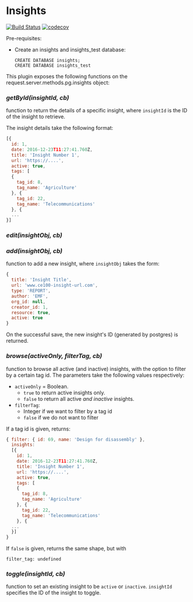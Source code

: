 # Insights

[![Build Status](https://travis-ci.org/postgres-plugin/insights.svg?branch=master)](https://travis-ci.org/postgres-plugin/insights)
[![codecov](https://codecov.io/gh/postgres-plugin/insights/branch/master/graph/badge.svg)](https://codecov.io/gh/postgres-plugin/insights)


Pre-requisites:
- Create an insights and insights_test database:
  ```
  CREATE DATABASE insights;
  CREATE DATABASE insights_test
  ```

This plugin exposes the following functions on the request.server.methods.pg.insights object:


### _getById(insightId, cb)_
function to return the details of a specific insight, where `insightId` is the ID of the insight to retrieve.

The insight details take the following format:

```js
[{
  id: 1,
  date: 2016-12-23T11:27:41.760Z,
  title: 'Insight Number 1',
  url: 'https://....',
  active: true,
  tags: [
  {
    tag_id: 8,
    tag_name: 'Agriculture'
  }, {
    tag_id: 22,
    tag_name: 'Telecommunications'
  }, {
  ...
}]
```


### _edit(insightObj, cb)_
### _add(insightObj, cb)_
function to add a new insight, where `insightObj` takes the form:
```js
{
  title: 'Insight Title',
  url: 'www.ce100-insight-url.com',
  type: 'REPORT',
  author: 'EMF',
  org_id: null,
  creator_id: 1,
  resource: true,
  active: true
}
```
On the successful save, the new insight's ID (generated by postgres) is returned.



### _browse(activeOnly, filterTag, cb)_
function to browse all active (and inactive) insights, with the option to filter by a certain tag
id. The parameters take the following values respectively:
- `activeOnly` = Boolean.
  - `true` to return active insights only.
  - `false` to return all active _and inactive_ insights.
- `filterTag`:
  - Integer if we want to filter by a tag id
  - `false` if we do not want to filter

If a tag id is given, returns:
```js
{ filter: { id: 69, name: 'Design for disassembly' },
  insights:
  [{
    id: 1,
    date: 2016-12-23T11:27:41.760Z,
    title: 'Insight Number 1',
    url: 'https://....',
    active: true,
    tags: [
    {
      tag_id: 8,
      tag_name: 'Agriculture'
    }, {
      tag_id: 22,
      tag_name: 'Telecommunications'
    }, {
  ...
  }]
}
```

If `false` is given, returns the same shape, but with

```
filter_tag: undefined
```


### _toggle(insightId, cb)_
function to set an existing insight to be `active` or `inactive`.
`insightId` specifies the ID of the insight to toggle.
